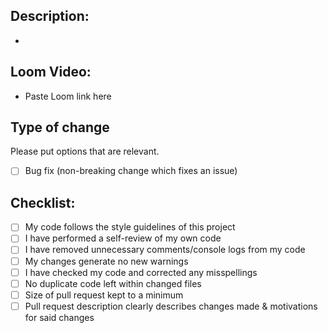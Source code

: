 ## Description:

- 


## Loom Video:
- Paste Loom link here

## Type of change

Please put options that are relevant.

- [ ] Bug fix (non-breaking change which fixes an issue)

## Checklist:

- [ ] My code follows the style guidelines of this project
- [ ] I have performed a self-review of my own code
- [ ] I have removed unnecessary comments/console logs from my code
- [ ] My changes generate no new warnings
- [ ] I have checked my code and corrected any misspellings
- [ ] No duplicate code left within changed files
- [ ] Size of pull request kept to a minimum
- [ ] Pull request description clearly describes changes made & motivations for said changes
